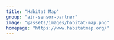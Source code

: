 ```yaml
---
title: "Habitat Map"
group: "air-sensor-partner"
image: "@assets/images/habitat-map.png"
homepage: "https://www.habitatmap.org/"
---
```

